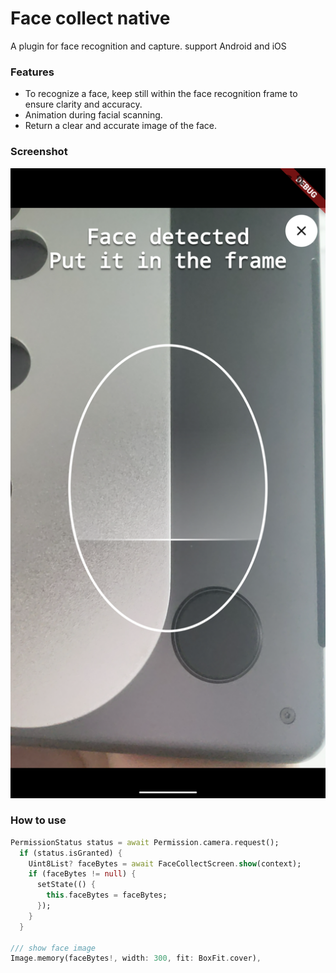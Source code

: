 # Face collect native
A plugin for face recognition and capture. support Android and iOS

### Features
- To recognize a face, keep still within the face recognition frame to ensure clarity and accuracy.
- Animation during facial scanning.
- Return a clear and accurate image of the face.

### Screenshot
![screenshot](./screenshot.png)

### How to use

```dart
PermissionStatus status = await Permission.camera.request();
  if (status.isGranted) {
    Uint8List? faceBytes = await FaceCollectScreen.show(context);
    if (faceBytes != null) {
      setState(() {
        this.faceBytes = faceBytes;
      });
    }
  }
  
/// show face image
Image.memory(faceBytes!, width: 300, fit: BoxFit.cover),

```